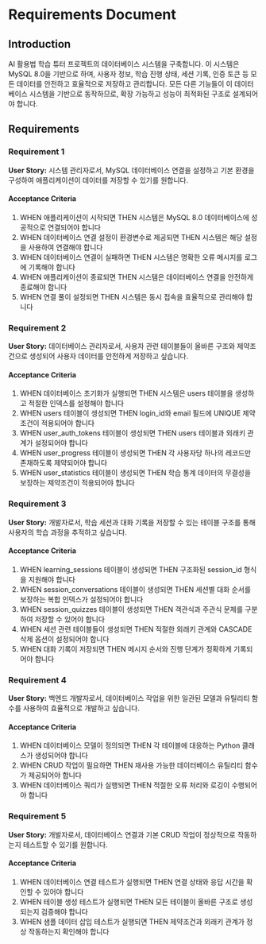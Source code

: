 # Requirements Document

## Introduction

AI 활용법 학습 튜터 프로젝트의 데이터베이스 시스템을 구축합니다. 이 시스템은 MySQL 8.0을 기반으로 하며, 사용자 정보, 학습 진행 상태, 세션 기록, 인증 토큰 등 모든 데이터를 안전하고 효율적으로 저장하고 관리합니다. 모든 다른 기능들이 이 데이터베이스 시스템을 기반으로 동작하므로, 확장 가능하고 성능이 최적화된 구조로 설계되어야 합니다.

## Requirements

### Requirement 1

**User Story:** 시스템 관리자로서, MySQL 데이터베이스 연결을 설정하고 기본 환경을 구성하여 애플리케이션이 데이터를 저장할 수 있기를 원합니다.

#### Acceptance Criteria

1. WHEN 애플리케이션이 시작되면 THEN 시스템은 MySQL 8.0 데이터베이스에 성공적으로 연결되어야 합니다
2. WHEN 데이터베이스 연결 설정이 환경변수로 제공되면 THEN 시스템은 해당 설정을 사용하여 연결해야 합니다
3. WHEN 데이터베이스 연결이 실패하면 THEN 시스템은 명확한 오류 메시지를 로그에 기록해야 합니다
4. WHEN 애플리케이션이 종료되면 THEN 시스템은 데이터베이스 연결을 안전하게 종료해야 합니다
5. WHEN 연결 풀이 설정되면 THEN 시스템은 동시 접속을 효율적으로 관리해야 합니다

### Requirement 2

**User Story:** 데이터베이스 관리자로서, 사용자 관련 테이블들이 올바른 구조와 제약조건으로 생성되어 사용자 데이터를 안전하게 저장하고 싶습니다.

#### Acceptance Criteria

1. WHEN 데이터베이스 초기화가 실행되면 THEN 시스템은 users 테이블을 생성하고 적절한 인덱스를 설정해야 합니다
2. WHEN users 테이블이 생성되면 THEN login_id와 email 필드에 UNIQUE 제약조건이 적용되어야 합니다
3. WHEN user_auth_tokens 테이블이 생성되면 THEN users 테이블과 외래키 관계가 설정되어야 합니다
4. WHEN user_progress 테이블이 생성되면 THEN 각 사용자당 하나의 레코드만 존재하도록 제약되어야 합니다
5. WHEN user_statistics 테이블이 생성되면 THEN 학습 통계 데이터의 무결성을 보장하는 제약조건이 적용되어야 합니다

### Requirement 3

**User Story:** 개발자로서, 학습 세션과 대화 기록을 저장할 수 있는 테이블 구조를 통해 사용자의 학습 과정을 추적하고 싶습니다.

#### Acceptance Criteria

1. WHEN learning_sessions 테이블이 생성되면 THEN 구조화된 session_id 형식을 지원해야 합니다
2. WHEN session_conversations 테이블이 생성되면 THEN 세션별 대화 순서를 보장하는 복합 인덱스가 설정되어야 합니다
3. WHEN session_quizzes 테이블이 생성되면 THEN 객관식과 주관식 문제를 구분하여 저장할 수 있어야 합니다
4. WHEN 세션 관련 테이블들이 생성되면 THEN 적절한 외래키 관계와 CASCADE 삭제 옵션이 설정되어야 합니다
5. WHEN 대화 기록이 저장되면 THEN 메시지 순서와 진행 단계가 정확하게 기록되어야 합니다

### Requirement 4

**User Story:** 백엔드 개발자로서, 데이터베이스 작업을 위한 일관된 모델과 유틸리티 함수를 사용하여 효율적으로 개발하고 싶습니다.

#### Acceptance Criteria

1. WHEN 데이터베이스 모델이 정의되면 THEN 각 테이블에 대응하는 Python 클래스가 생성되어야 합니다
2. WHEN CRUD 작업이 필요하면 THEN 재사용 가능한 데이터베이스 유틸리티 함수가 제공되어야 합니다
3. WHEN 데이터베이스 쿼리가 실행되면 THEN 적절한 오류 처리와 로깅이 수행되어야 합니다

### Requirement 5

**User Story:** 개발자로서, 데이터베이스 연결과 기본 CRUD 작업이 정상적으로 작동하는지 테스트할 수 있기를 원합니다.

#### Acceptance Criteria

1. WHEN 데이터베이스 연결 테스트가 실행되면 THEN 연결 상태와 응답 시간을 확인할 수 있어야 합니다
2. WHEN 테이블 생성 테스트가 실행되면 THEN 모든 테이블이 올바른 구조로 생성되는지 검증해야 합니다
3. WHEN 샘플 데이터 삽입 테스트가 실행되면 THEN 제약조건과 외래키 관계가 정상 작동하는지 확인해야 합니다